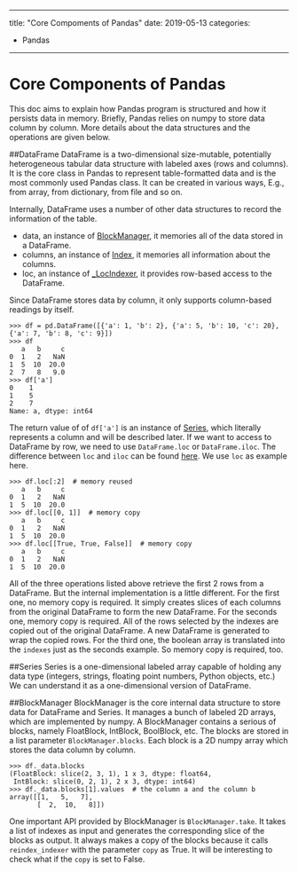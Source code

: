 
---
title: "Core Compoments of Pandas"
date: 2019-05-13
categories:
  - Pandas
---

Core Components of Pandas
====
This doc aims to explain how Pandas program is structured and how it persists data in memory. 
Briefly, Pandas relies on numpy to store data column by column. 
More details about the data structures and the operations are given below.

##DataFrame
DataFrame is a two-dimensional size-mutable, potentially heterogeneous tabular data structure with labeled axes (rows and columns).
It is the core class in Pandas to represent table-formatted data and is the most commonly used Pandas class. 
It can be created in various ways, E.g., from array, from dictionary, from file and so on.

Internally, DataFrame uses a number of other data structures to record the information of the table.
- data, an instance of [BlockManager](), it memories all of the data stored in a DataFrame.
- columns, an instance of [Index](), it memories all information about the columns.
- loc, an instance of [_LocIndexer](), it provides row-based access to the DataFrame.

Since DataFrame stores data by column, it only supports column-based readings by itself.
```
>>> df = pd.DataFrame([{'a': 1, 'b': 2}, {'a': 5, 'b': 10, 'c': 20}, {'a': 7, 'b': 8, 'c': 9}])
>>> df
   a   b     c
0  1   2   NaN
1  5  10  20.0
2  7   8   9.0
>>> df['a']
0    1
1    5
2    7
Name: a, dtype: int64
```

The return value of of `df['a']` is an instance of [Series](), which literally represents a column and will be described later.
If we want to access to DataFrame by row, we need to use `DataFrame.loc` or `DataFrame.iloc`. 
The difference between `loc` and `iloc` can be found [here]().
We use `loc` as example here.

```
>>> df.loc[:2]  # memory reused
   a   b     c
0  1   2   NaN
1  5  10  20.0
>>> df.loc[[0, 1]]  # memory copy
   a   b     c
0  1   2   NaN
1  5  10  20.0
>>> df.loc[[True, True, False]]  # memory copy
   a   b     c
0  1   2   NaN
1  5  10  20.0
```
All of the three operations listed above retrieve the first 2 rows from a DataFrame. But the internal implementation is a little different.
For the first one, no memory copy is required. It simply creates slices of each columns from the original DataFrame to form the new DataFrame.
For the seconds one, memory copy is required. All of the rows selected by the indexes are copied out of the original DataFrame. A new DataFrame is generated to wrap the copied rows.
For the third one, the boolean array is translated into the `indexes` just as the seconds example. So memory copy is required, too.

##Series
Series is a one-dimensional labeled array capable of holding any data type (integers, strings, floating point numbers, Python objects, etc.)
We can understand it as a one-dimensional version of DataFrame.


##BlockManager
BlockManager is the core internal data structure to store data for DataFrame and Series. 
It manages a bunch of labeled 2D arrays, which are implemented by numpy.
A BlockManager contains a serious of blocks, namely FloatBlock, IntBlock, BoolBlock, etc. 
The blocks are stored in a list parameter `BlockManager.blocks`. 
Each block is a 2D numpy array which stores the data column by column.
```
>>> df._data.blocks
(FloatBlock: slice(2, 3, 1), 1 x 3, dtype: float64,
 IntBlock: slice(0, 2, 1), 2 x 3, dtype: int64)
>>> df._data.blocks[1].values  # the column a and the column b
array([[1,   5,   7],
       [  2,  10,   8]])
```

One important API provided by BlockManager is `BlockManager.take`. 
It takes a list of indexes as input and generates the corresponding slice of the blocks as output.
It always makes a copy of the blocks because it calls `reindex_indexer` with the parameter `copy` as True.
It will be interesting to check what if the `copy` is set to False.

